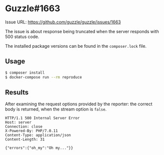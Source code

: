 # Guzzle#1663

Issue URL: https://github.com/guzzle/guzzle/issues/1663


The issue is about response being truncated when the server responds with 500 status code.

The installed package versions can be found in the `composer.lock` file.


## Usage

``` bash
$ composer install
$ docker-compose run --rm reproduce
```


## Results

After examining the request options provided by the reporter: the correct body is returned, when the stream option is `false`.

```
HTTP/1.1 500 Internal Server Error
Host: server
Connection: close
X-Powered-By: PHP/7.0.11
Content-Type: application/json
Content-Length: 31

{"errors":{"oh_my":"Oh my..."}}
```
